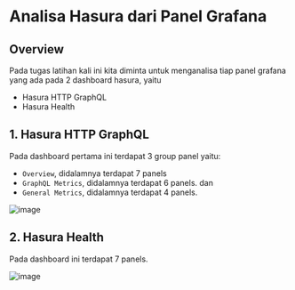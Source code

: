 # Analisa Hasura dari Panel Grafana

## Overview

Pada tugas latihan kali ini kita diminta untuk menganalisa tiap panel grafana yang ada pada 2 dashboard hasura, yaitu 
- Hasura HTTP GraphQL
- Hasura Health

## 1. Hasura HTTP GraphQL
Pada dashboard pertama ini terdapat 3 group panel yaitu:
- `Overview`, didalamnya terdapat 7 panels
- `GraphQL Metrics`, didalamnya terdapat 6 panels. dan
- `General Metrics`, didalamnya terdapat 4 panels.
  
![image](https://github.com/user-attachments/assets/48ddef2d-a6de-4fd4-9845-b580ac987b2c)

## 2. Hasura Health
Pada dashboard ini terdapat 7 panels.

![image](https://github.com/user-attachments/assets/5dc98be0-11fc-4e24-812d-46accf6ecc86)



